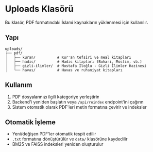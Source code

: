 # Uploads Klasörü

Bu klasör, PDF formatındaki İslami kaynakların yüklenmesi için kullanılır.

## Yapı

```
uploads/
├── pdf/
│   ├── kuran/          # Kur'an tefsiri ve meal kitapları
│   ├── hadis/          # Hadis kitapları (Buhari, Müslim, vb.)
│   ├── gizli-ilimler/  # Mustafa İloğlu - Gizli İlimler Hazinesi
│   └── havas/          # Havas ve ruhaniyat kitapları
```

## Kullanım

1. PDF dosyalarınızı ilgili kategoriye yerleştirin
2. Backend'i yeniden başlatın veya `/api/reindex` endpoint'ini çağırın
3. Sistem otomatik olarak PDF'leri metin formatına çevirir ve indeksler

## Otomatik İşleme

- Yeni/değişen PDF'ler otomatik tespit edilir
- `.txt` formatına dönüştürülür ve `data/` klasörüne kaydedilir
- BM25 ve FAISS indeksleri yeniden oluşturulur

